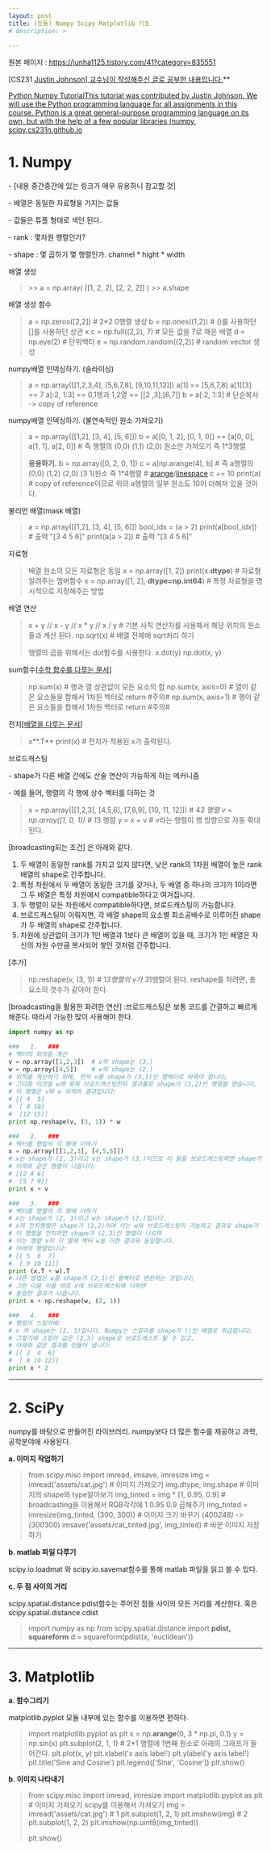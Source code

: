 ```yaml
---
layout: post
title: (모듈) Numpy Scipy Matplotlib 기초
# description: > 
    
---
```

 

원본 페이지 : https://junha1125.tistory.com/41?category=835551



[CS231 [Justin Johnson\] 교수님이 작성해주신 글로 공부한 내용입니다.](http://cs231n.github.io/python-numpy-tutorial/)**

[ Python Numpy TutorialThis tutorial was contributed by Justin Johnson. We will use the Python programming language for all assignments in this course. Python is a great general-purpose programming language on its own, but with the help of a few popular libraries (numpy, scipy,cs231n.github.io](http://cs231n.github.io/python-numpy-tutorial/)



# **1. Numpy**

\- [내용 중간중간에 있는 링크가 매우 유용하니 참고할 것]

\- 배열은 동일한 자료형을 가지는 값들

\- 값들은 튜플 형태로 색인 된다. 

\- rank : 몇차원 행렬인가?

\- shape : 몇 곱하기 몇 행렬인가. channel * hight * width

배열 생성

> \>> a = np.array( [[1, 2, 2], [2, 2, 2]] )
> \>> a.shape

배열 생성 함수

> a = np.zeros([2,2]) # 2*2 0행렬 생성
> b = np.ones((1,2)) # ()를 사용하던 []를 사용하던 상관 x
> c = np.full((2,2), 7) # 모든 값을 7로 채운 배열
> d = np.eye(2)  # 단위백터
> e = np.random.random((2,2)) # random vector 생성

numpy배열 인덱싱하기. (슬라이싱)

> a = np.array([[1,2,3,4], [5,6,7,8], [9,10,11,12]])
> a[1] == [5,6,7,8]
> a[1][3] == 7
> a[:2, 1:3] == 0,1행과 1,2열 == [[2 ,3],[6,7]]
> b = a[:2, 1:3] # 단순복사 -> copy of reference

numpy배열 인덱싱하기. (불연속적인 원소 가져오기)

> a = np.array([[1,2], [3, 4], [5, 6]])
> b = a[[0, 1, 2], [0, 1, 0]] == [a[0, 0], a[1, 1], a[2, 0]]  # 즉 행렬의 (0,0) (1,1) (2,0) 원소만 가져오기 즉 1*3행렬
>
> **응용하기.**
> b = np.array([0, 2, 0, 1])
> c = a[np.arange(4), b] # 즉 a행렬의 (0,0) (1,2) (2,0) (3 1)원소 즉 1*4행렬 # [arange](https://docs.scipy.org/doc/numpy/reference/generated/numpy.arange.html)/[linespace](https://docs.scipy.org/doc/numpy/reference/generated/numpy.linspace.html)
> c += 10
> print(a) # copy of reference이므로 위의 a행렬의 일부 원소도 10이 더해져 있을 것이다. 

불리언 배열(mask 배열)

> a = np.array([[1,2], [3, 4], [5, 6]])
> bool_idx = (a > 2)
> print(a[bool_idx]) # 출력 "[3 4 5 6]"
> print(a[a > 2]) # 출력 "[3 4 5 6]"

자료형

> 배열 원소의 모든 자료형은 동일
> x = np.array([1, 2]) 
> print(x.**dtype**)  # 자료형 알려주는 맴버함수
> x = np.array([1, 2], **dtype=np.int64**) # 특정 자료형을 명시적으로 지정해주는 방법

배열 연산

> x + y // x - y // x * y // x / y # 기본 사칙 연산자를 사용해서 해당 위치의 원소들과 계산 된다.
> np.sqrt(x)  # 배열 전체에 sqrt처리 하기
>
> 행렬의 곱을 위해서는 dot함수를 사용한다. 
> x.dot(y)
> np.dot(x, y)

sum함수[[수학 함수를 다루는 문서](https://docs.scipy.org/doc/numpy/reference/routines.math.html)]

> np.sum(x)  # 행과 열 상관없이 모든 요소의 합
> np.sum(x, axis=0) # 열이 같은 요소들을 합해서 1차원 백터로 return #주의#
> np.sum(x, axis=1) # 행이 같은 요소들을 합해서 1차원 백터로 return #주의#

전치[[배열을 다루는 문서](https://docs.scipy.org/doc/numpy/reference/routines.array-manipulation.html)]

> x**.T**
> print(x) # 전치가 적용된 x가 출력된다. 

브로드캐스팅

\- shape가 다른 배열 간에도 산술 연산이 가능하게 하는 메커니즘

\- 예를 들어, 행렬의 각 행에 상수 벡터를 더하는 것

> x = np.array([[1,2,3], [4,5,6], [7,8,9], [10, 11, 12]])   # 4*3 행렬
> v = np.array([1, 0, 1])                         # 1*3 행렬
> y = x + v                     # v라는 행렬이 행 방향으로 자동 확대 된다.

[broadcasting되는 조건] 은 아래와 같다.

1. 두 배열이 동일한 rank를 가지고 있지 않다면, 낮은 rank의 1차원 배열이 높은 rank 배열의 shape로 간주합니다.
2. 특정 차원에서 두 배열이 동일한 크기를 갖거나, 두 배열 중 하나의 크기가 1이라면 그 두 배열은 특정 차원에서 compatible하다고 여겨집니다.
3. 두 행렬이 모든 차원에서 compatible하다면, 브로드캐스팅이 가능합니다.
4. 브로드캐스팅이 이뤄지면, 각 배열 shape의 요소별 최소공배수로 이루어진 shape가 두 배열의 shape로 간주합니다.
5. 차원에 상관없이 크기가 1인 배열과 1보다 큰 배열이 있을 때, 크기가 1인 배열은 자신의 차원 수만큼 복사되어 쌓인 것처럼 간주합니다.

[추가]

> np.reshape(v, (3, 1))  # 1*3행렬의 v가 3*1행렬이 된다. reshape를 하려면, 총 요소의 갯수가 같아야 한다.

[broadcasting을 활용한 화려한 연산] :브로드캐스팅은 보통 코드를 간결하고 빠르게 해준다. 따라서 가능한 많이 사용해야 한다. 

```python
import numpy as np

###   1.   ### 
# 벡터의 외적을 계산
v = np.array([1,2,3])  # v의 shape는 (3,)
w = np.array([4,5])    # w의 shape는 (2,)
# 외적을 계산하기 위해, 먼저 v를 shape가 (3,1)인 행벡터로 바꿔야 합니다;
# 그다음 이것을 w에 맞춰 브로드캐스팅한뒤 결과물로 shape가 (3,2)인 행렬을 얻습니다,
# 이 행렬은 v와 w 외적의 결과입니다:
# [[ 4  5]
#  [ 8 10]
#  [12 15]]
print np.reshape(v, (3, 1)) * w

###   2.   ###
# 벡터를 행렬의 각 행에 더하기
x = np.array([[1,2,3], [4,5,6]])
# x는 shape가 (2, 3)이고 v는 shape가 (3,)이므로 이 둘을 브로드캐스팅하면 shape가 (2, 3)인
# 아래와 같은 행렬이 나옵니다:
# [[2 4 6]
#  [5 7 9]]
print x + v

###   3.   ###
# 벡터를 행렬의 각 행에 더하기
# x는 shape가 (2, 3)이고 w는 shape가 (2,)입니다.
# x의 전치행렬은 shape가 (3,2)이며 이는 w와 브로드캐스팅이 가능하고 결과로 shape가 (3,2)인 행렬이 생깁니다;
# 이 행렬을 전치하면 shape가 (2,3)인 행렬이 나오며
# 이는 행렬 x의 각 열에 벡터 w을 더한 결과와 동일합니다.
# 아래의 행렬입니다:
# [[ 5  6  7]
#  [ 9 10 11]]
print (x.T + w).T
# 다른 방법은 w를 shape가 (2,1)인 열벡터로 변환하는 것입니다;
# 그런 다음 이를 바로 x에 브로드캐스팅해 더하면
# 동일한 결과가 나옵니다.
print x + np.reshape(w, (2, 1))

###   4.   ###
# 행렬의 스칼라배:
# x 의 shape는 (2, 3)입니다. Numpy는 스칼라를 shape가 ()인 배열로 취급합니다;
# 그렇기에 스칼라 값은 (2,3) shape로 브로드캐스트 될 수 있고,
# 아래와 같은 결과를 만들어 냅니다:
# [[ 2  4  6]
#  [ 8 10 12]]
print x * 2
```



------

# **2. SciPy**

numpy를 바탕으로 만들어진 라이브러리. numpy보다 더 많은 함수를 제공하고 과학, 공학분야에 사용된다.

**a. 이미지 작업하기**

> from scipy.misc import imread, imsave, imresize
> img = imread('assets/cat.jpg')                          # 이미지 가져오기
> img.dtype, img.shape                                 # 이미지의 shape와 type알아보기
> img_tinted = img * [1, 0.95, 0.9]                 # broadcasting을 이용해서 RGB각각에 1 0.95 0.9 곱해주기
> img_tinted = imresize(img_tinted, (300, 300))              # 이미지 크기 바꾸기 (400*248) -> (300*300)
> imsave('assets/cat_tinted.jpg', img_tinted)                 # 바꾼 이미지 저장하기

**b. matlab 파일 다루기**

scipy.io.loadmat 와 scipy.io.savemat함수를 통해 matlab 파일을 읽고 쓸 수 있다.

**c. 두 점 사이의 거리**

scipy.spatial.distance.pdist함수는 주어진 점들 사이의 모든 거리를 계산한다. 혹은 scipy.spatial.distance.cdist

> import numpy as np from scipy.spatial.distance import **pdist,** **squareform**
> d = squareform(pdist(x, 'euclidean'))

 

------

# 3. Matplotlib

**a. 함수그리기**

matplotlib.pyplot 모듈 내부에 있는 함수를 이용하면 편하다. 

> import matplotlib.pyplot as plt
> x = np.**arange**(0, 3 * np.pi, 0.1)
> y = np.sin(x)
> plt.subplot(2, 1, 1) # 2*1 행렬에 1번째 원소로 아래의 그래프가 들어간다. 
> plt.plot(x, y)
> plt.xlabel('x axis label')
> plt.ylabel('y axis label')
> plt.title('Sine and Cosine')
> plt.legend(['Sine', 'Cosine'])
> plt.show()

**b. 이미지 나타내기**

> from scipy.misc import imread, imresize
> import matplotlib.pyplot as plt
> \# 이미지 가져오기 scipy를 이용해서 가져오기
> img = imread('assets/cat.jpg')
> \# 1
> plt.subplot(1, 2, 1)
> plt.imshow(img)
> \# 2
> plt.subplot(1, 2, 2)
> plt.imshow(np.uint8(img_tinted))
>
>
> 
> plt.show()